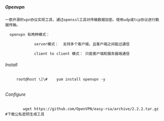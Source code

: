##### Openvpn

```
一款开源的vpn协议实现工具，通过openssl工具对传输数据加密。使用udp或tcp协议进行数据传输。

  openvpn 有两种模式： 

             server模式：  支持多个客户端，且客户端之间能过通信

             client to client 模式： 只能客户端和服务器端通信
```

###### Install

```
     root@host \]\#    yum install openvpn -y
```

###### 

###### Configure

```
        wget https://github.com/OpenVPN/easy-rsa/archive/2.2.2.tar.gz   #下载公私密钥生成工具
```



